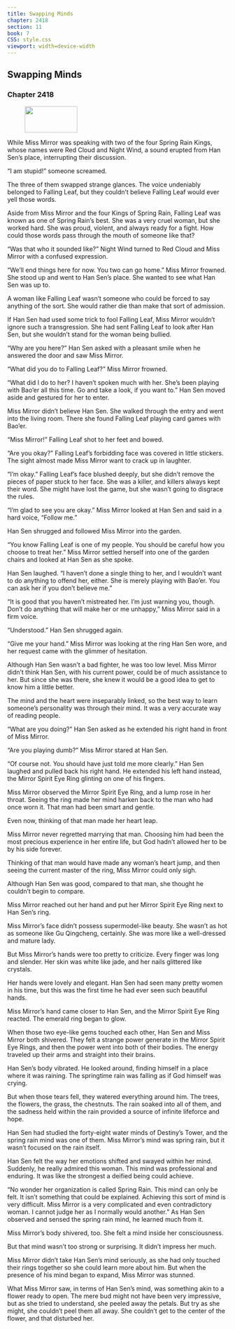 ```yaml
---
title: Swapping Minds
chapter: 2418
section: 11
book: 7
CSS: style.css
viewport: width=device-width
---
```


## Swapping Minds

### Chapter 2418

<figure>
	<img src="../Images/gem.gif" alt="" id="gem" width="120" height="60" />
</figure>

While Miss Mirror was speaking with two of the four Spring Rain Kings, whose names were Red Cloud and Night Wind, a sound erupted from Han Sen’s place, interrupting their discussion.

“I am stupid!” someone screamed.

The three of them swapped strange glances. The voice undeniably belonged to Falling Leaf, but they couldn’t believe Falling Leaf would ever yell those words.

Aside from Miss Mirror and the four Kings of Spring Rain, Falling Leaf was known as one of Spring Rain’s best. She was a very cruel woman, but she worked hard. She was proud, violent, and always ready for a fight. How could those words pass through the mouth of someone like that?

“Was that who it sounded like?” Night Wind turned to Red Cloud and Miss Mirror with a confused expression.

“We’ll end things here for now. You two can go home.” Miss Mirror frowned. She stood up and went to Han Sen’s place. She wanted to see what Han Sen was up to.

A woman like Falling Leaf wasn’t someone who could be forced to say anything of the sort. She would rather die than make that sort of admission.

If Han Sen had used some trick to fool Falling Leaf, Miss Mirror wouldn’t ignore such a transgression. She had sent Falling Leaf to look after Han Sen, but she wouldn’t stand for the woman being bullied.

“Why are you here?” Han Sen asked with a pleasant smile when he answered the door and saw Miss Mirror.

“What did you do to Falling Leaf?” Miss Mirror frowned.

“What did I do to her? I haven’t spoken much with her. She’s been playing with Bao’er all this time. Go and take a look, if you want to.” Han Sen moved aside and gestured for her to enter.

Miss Mirror didn’t believe Han Sen. She walked through the entry and went into the living room. There she found Falling Leaf playing card games with Bao’er.

“Miss Mirror!” Falling Leaf shot to her feet and bowed.

“Are you okay?” Falling Leaf’s forbidding face was covered in little stickers. The sight almost made Miss Mirror want to crack up in laughter.

“I’m okay.” Falling Leaf’s face blushed deeply, but she didn’t remove the pieces of paper stuck to her face. She was a killer, and killers always kept their word. She might have lost the game, but she wasn’t going to disgrace the rules.

“I’m glad to see you are okay.” Miss Mirror looked at Han Sen and said in a hard voice, “Follow me.”

Han Sen shrugged and followed Miss Mirror into the garden.

“You know Falling Leaf is one of my people. You should be careful how you choose to treat her.” Miss Mirror settled herself into one of the garden chairs and looked at Han Sen as she spoke.

Han Sen laughed. “I haven’t done a single thing to her, and I wouldn’t want to do anything to offend her, either. She is merely playing with Bao’er. You can ask her if you don’t believe me.”

“It is good that you haven’t mistreated her. I’m just warning you, though. Don’t do anything that will make her or me unhappy,” Miss Mirror said in a firm voice.

“Understood.” Han Sen shrugged again.

“Give me your hand.” Miss Mirror was looking at the ring Han Sen wore, and her request came with the glimmer of hesitation.

Although Han Sen wasn’t a bad fighter, he was too low level. Miss Mirror didn’t think Han Sen, with his current power, could be of much assistance to her. But since she was there, she knew it would be a good idea to get to know him a little better.

The mind and the heart were inseparably linked, so the best way to learn someone’s personality was through their mind. It was a very accurate way of reading people.

“What are you doing?” Han Sen asked as he extended his right hand in front of Miss Mirror.

“Are you playing dumb?” Miss Mirror stared at Han Sen.

“Of course not. You should have just told me more clearly.” Han Sen laughed and pulled back his right hand. He extended his left hand instead, the Mirror Spirit Eye Ring glinting on one of his fingers.

Miss Mirror observed the Mirror Spirit Eye Ring, and a lump rose in her throat. Seeing the ring made her mind harken back to the man who had once worn it. That man had been smart and gentle.

Even now, thinking of that man made her heart leap.

Miss Mirror never regretted marrying that man. Choosing him had been the most precious experience in her entire life, but God hadn’t allowed her to be by his side forever.

Thinking of that man would have made any woman’s heart jump, and then seeing the current master of the ring, Miss Mirror could only sigh.

Although Han Sen was good, compared to that man, she thought he couldn’t begin to compare.

Miss Mirror reached out her hand and put her Mirror Spirit Eye Ring next to Han Sen’s ring.

Miss Mirror’s face didn’t possess supermodel-like beauty. She wasn’t as hot as someone like Gu Qingcheng, certainly. She was more like a well-dressed and mature lady.

But Miss Mirror’s hands were too pretty to criticize. Every finger was long and slender. Her skin was white like jade, and her nails glittered like crystals.

Her hands were lovely and elegant. Han Sen had seen many pretty women in his time, but this was the first time he had ever seen such beautiful hands.

Miss Mirror’s hand came closer to Han Sen, and the Mirror Spirit Eye Ring reacted. The emerald ring began to glow.

When those two eye-like gems touched each other, Han Sen and Miss Mirror both shivered. They felt a strange power generate in the Mirror Spirit Eye Rings, and then the power went into both of their bodies. The energy traveled up their arms and straight into their brains.

Han Sen’s body vibrated. He looked around, finding himself in a place where it was raining. The springtime rain was falling as if God himself was crying.

But when those tears fell, they watered everything around him. The trees, the flowers, the grass, the chestnuts. The rain soaked into all of them, and the sadness held within the rain provided a source of infinite lifeforce and hope.

Han Sen had studied the forty-eight water minds of Destiny’s Tower, and the spring rain mind was one of them. Miss Mirror’s mind was spring rain, but it wasn’t focused on the rain itself.

Han Sen felt the way her emotions shifted and swayed within her mind. Suddenly, he really admired this woman. This mind was professional and enduring. It was like the strongest a deified being could achieve.

“No wonder her organization is called Spring Rain. This mind can only be felt. It isn’t something that could be explained. Achieving this sort of mind is very difficult. Miss Mirror is a very complicated and even contradictory woman. I cannot judge her as I normally would another.” As Han Sen observed and sensed the spring rain mind, he learned much from it.

Miss Mirror’s body shivered, too. She felt a mind inside her consciousness.

But that mind wasn’t too strong or surprising. It didn’t impress her much.

Miss Mirror didn’t take Han Sen’s mind seriously, as she had only touched their rings together so she could learn more about him. But when the presence of his mind began to expand, Miss Mirror was stunned.

What Miss Mirror saw, in terms of Han Sen’s mind, was something akin to a flower ready to open. The mere bud might not have been very impressive, but as she tried to understand, she peeled away the petals. But try as she might, she couldn’t peel them all away. She couldn’t get to the center of the flower, and that disturbed her.